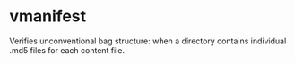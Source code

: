 # vmanifest
Verifies unconventional bag structure: when a directory contains individual .md5 files for each content file.
